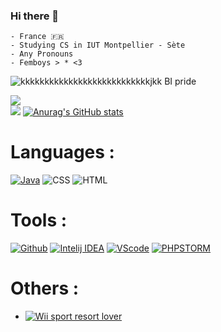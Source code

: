 ### Hi there 👋

    - France 🇫🇷
    - Studying CS in IUT Montpellier - Sète
    - Any Pronouns
    - Femboys > * <3
   ![kkkkkkkkkkkkkkkkkkkkkkkkkkkjkk](https://user-images.githubusercontent.com/95150184/148958391-c681873d-ba9a-455d-9152-f6dafd1de6d4.jpg) BI pride 





<a href="https://github.com/jstrieb/github-stats">![](https://github.com/Lengthrequired/github-stats/blob/master/generated/overview.svg) <br></a>
![](https://github.com/Lengthrequired/github-stats/blob/master/generated/languages.svg)
[![Anurag's GitHub stats](https://github-readme-stats.vercel.app/api?username=Lengthrequired&count_private=true&show_icons=true&theme=cobalt)](https://github.com/anuraghazra/github-readme-stats)

# Languages :
  <a href="https://openjdk.java.net/">![Java](https://img.shields.io/badge/JAVA-blueviolet?style=for-the-badge&logo=java)</a>
  ![CSS](https://img.shields.io/badge/CSS-4f3085?style=for-the-badge&logo=CSS3&logoColor=white)
  ![HTML](https://img.shields.io/badge/HTML-e05199?style=for-the-badge&logo=HTML5&logoColor=white)


# Tools :

<a href="https://github.com/">![Github](https://img.shields.io/badge/Github-gray?style=for-the-badge&logo=Github&logoColor=white)</a>
<a href="https://www.jetbrains.com/idea/">![Intelij IDEA](https://img.shields.io/badge/Intelij-ff0066?style=for-the-badge&logo=IntelliJ-IDEA&logoColor=white)</a>
<a href="https://code.visualstudio.com/">![VScode](https://img.shields.io/badge/VScode-0084e0?style=for-the-badge&logo=visualstudiocode&logoColor=white)</a>
<a href="https://www.jetbrains.com/phpstorm/">![PHPSTORM](https://img.shields.io/badge/PHPSTORM-ff69b4?style-for-the-badge&logo=PHPSTORM&logoColor=white)</a>

# Others :
  
- <a href="https://fr.wikipedia.org/wiki/Wii_Sports_Resort"> ![Wii sport resort lover](https://img.shields.io/badge/Wii_sport_resort_lover-9cf?style=for-the-badge&logo=wii&logoColor=white)</a>
 
